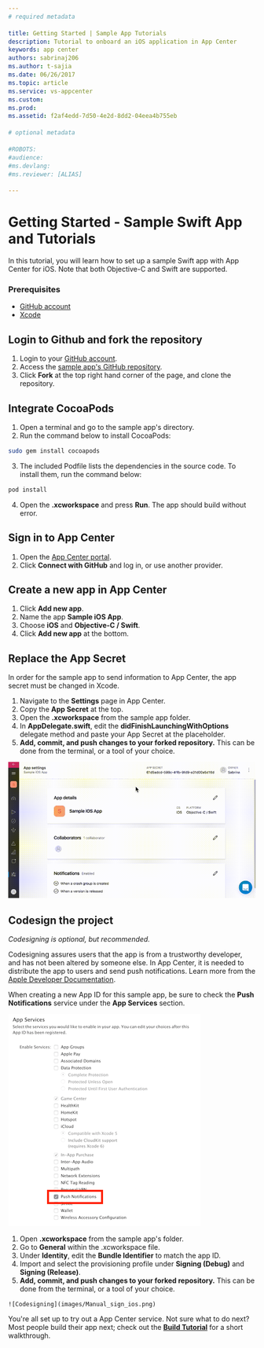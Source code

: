 ```yaml
---
# required metadata

title: Getting Started | Sample App Tutorials
description: Tutorial to onboard an iOS application in App Center
keywords: app center
authors: sabrinaj206
ms.author: t-sajia
ms.date: 06/26/2017
ms.topic: article
ms.service: vs-appcenter
ms.custom:
ms.prod:
ms.assetid: f2af4edd-7d50-4e2d-8dd2-04eea4b755eb

# optional metadata

#ROBOTS:
#audience:
#ms.devlang:
#ms.reviewer: [ALIAS]

---
```


# Getting Started - Sample Swift App and Tutorials

In this tutorial, you will learn how to set up a sample Swift app with App Center for iOS. Note that both Objective-C and Swift are supported.

### Prerequisites
- [GitHub account](https://github.com/join)
- [Xcode](https://itunes.apple.com/us/app/xcode/id497799835?mt=12#)

## Login to Github and fork the repository
1. Login to your [GitHub account](https://github.com/join).
2. Access the [sample app's GitHub repository](https://github.com/MobileCenter/sampleapp-ios-swift).
3. Click **Fork** at the top right hand corner of the page, and clone the repository.

## Integrate CocoaPods
1. Open a terminal and go to the sample app's directory.
2. Run the command below to install CocoaPods:

  ```bash
  sudo gem install cocoapods
  ```

3. The included Podfile lists the dependencies in the source code. To install them, run the command below:

  ```bash
  pod install
  ```

4. Open the **.xcworkspace** and press **Run**. The app should build without error.

  <!--![Install Cocoapods](images/install_cocoapods_ios.gif)-->

## Sign in to App Center
1. Open the [App Center portal](https://mobile.azure.com).
2. Click **Connect with GitHub** and log in, or use another provider.

## Create a new app in App Center
1. Click **Add new app**.
2. Name the app **Sample iOS App**.
3. Choose **iOS** and **Objective-C / Swift**.
4. Click **Add new app** at the bottom.  
  <!--![Make a new app](images/Make_new_app_ios.gif)-->

## Replace the App Secret

In order for the sample app to send information to App Center, the app secret must be changed in Xcode.

1. Navigate to the **Settings** page in App Center.
2. Copy the **App Secret** at the top.
3. Open the **.xcworkspace** from the sample app folder.
4. In **AppDelegate.swift**, edit the **didFinishLaunchingWithOptions** delegate method and paste your App Secret at the placeholder.
5. **Add, commit, and push changes to your forked repository.** This can be done from the terminal, or a tool of your choice.

  ![Replace the App Secret](images/Change_app_secret_ios.gif)

## Codesign the project

_Codesigning is optional, but recommended._

Codesigning assures users that the app is from a trustworthy developer, and has not been altered by someone else. In App Center, it is needed to distribute the app to users and send push notifications. Learn more from the [Apple Developer Documentation](https://developer.apple.com/library/content/documentation/IDEs/Conceptual/AppDistributionGuide/MaintainingProfiles/MaintainingProfiles.html).

When creating a new App ID for this sample app, be sure to check the **Push Notifications** service under the **App Services** section.

  ![Push App Service](images/AppID_push_ios.png)

  1. Open **.xcworkspace** from the sample app's folder.
  2. Go to **General** within the .xcworkspace file.
  3. Under **Identity**, edit the **Bundle Identifier** to match the app ID.
  4. Import and select the provisioning profile under **Signing (Debug)** and **Signing (Release)**.
  5. **Add, commit, and push changes to your forked repository.** This can be done from the terminal, or a tool of your choice.

    ![Codesigning](images/Manual_sign_ios.png)

You're all set up to try out a App Center service. Not sure what to do next? Most people build their app next; check out the **[Build Tutorial](build.md)** for a short walkthrough.
